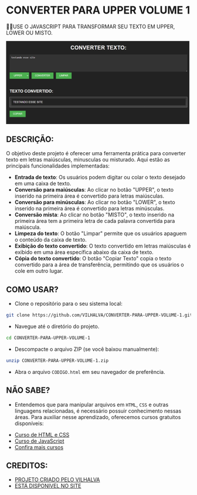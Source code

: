 # CONVERTER PARA UPPER VOLUME 1
🐱‍👤USE O JAVASCRIPT PARA TRANSFORMAR SEU TEXTO EM UPPER, LOWER OU MISTO.

<img src="FOTO_P.png" align="center" width="500"> <br>

## DESCRIÇÃO:
O objetivo deste projeto é oferecer uma ferramenta prática para converter texto em letras maiúsculas, minusculas ou misturado. Aqui estão as principais funcionalidades implementadas:
- **Entrada de texto**: Os usuários podem digitar ou colar o texto desejado em uma caixa de texto.
- **Conversão para maiúsculas**: Ao clicar no botão "UPPER", o texto inserido na primeira área é convertido para letras maiúsculas.
- **Conversão para minúsculas**: Ao clicar no botão "LOWER", o texto inserido na primeira área é convertido para letras minúsculas.
- **Conversão mista**: Ao clicar no botão "MISTO", o texto inserido na primeira área tem a primeira letra de cada palavra convertida para maiúscula.
- **Limpeza do texto**: O botão "Limpar" permite que os usuários apaguem o conteúdo da caixa de texto.
- **Exibição do texto convertido**: O texto convertido em letras maiúsculas é exibido em uma área específica abaixo da caixa de texto.
- **Cópia do texto convertido**: O botão "Copiar Texto" copia o texto convertido para a área de transferência, permitindo que os usuários o cole em outro lugar.

## COMO USAR?
* Clone o repositório para o seu sistema local:

```bash
git clone https://github.com/VILHALVA/CONVERTER-PARA-UPPER-VOLUME-1.git
```

* Navegue até o diretório do projeto.

```bash
cd CONVERTER-PARA-UPPER-VOLUME-1
```

* Descompacte o arquivo ZIP (se você baixou manualmente):

```bash
unzip CONVERTER-PARA-UPPER-VOLUME-1.zip
```
* Abra o arquivo `CODIGO.html` em seu navegador de preferência.

## NÃO SABE?
- Entendemos que para manipular arquivos em `HTML`, `CSS` e outras linguagens relacionadas, é necessário possuir conhecimento nessas áreas. Para auxiliar nesse aprendizado, oferecemos cursos gratuitos disponíveis:
* [Curso de HTML e CSS](https://github.com/VILHALVA/CURSO-DE-HTML-E-CSS)
* [Curso de JavaScript](https://github.com/VILHALVA/CURSO-DE-JAVASCRIPT)
* [Confira mais cursos](https://github.com/VILHALVA?tab=repositories&q=+topic:CURSO)

## CREDITOS:
- [PROJETO CRIADO PELO VILHALVA](https://github.com/VILHALVA)
- [ESTÁ DISPONIVEL NO SITE](https://vilhalva.github.io/STYLER/STYLER.html)
